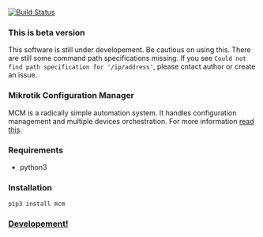 [![Build Status](https://travis-ci.org/luqasz/mcm.svg)](https://travis-ci.org/luqasz/mcm)

### This is beta version

This software is still under developement. Be cautious on using this. There are still some command path specifications missing. If you see `Could not find path specification for '/ip/address'`, please cntact author or create an issue.

### Mikrotik Configuration Manager

MCM is a radically simple automation system. It handles configuration management and multiple devices orchestration. For more information [read this](https://github.com/luqasz/mcm/wiki).

### Requirements

* python3

### Installation

`pip3 install mcm`

### [Developement!](DEVELOP.md)
